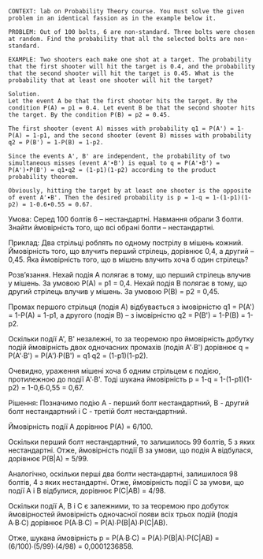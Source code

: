```
CONTEXT: lab on Probability Theory course. You must solve the given problem in an identical fassion as in the example below it.

PROBLEM: Out of 100 bolts, 6 are non-standard. Three bolts were chosen at random. Find the probability that all the selected bolts are non-standard.

EXAMPLE: Two shooters each make one shot at a target. The probability that the first shooter will hit the target is 0.4, and the probability that the second shooter will hit the target is 0.45. What is the probability that at least one shooter will hit the target?

Solution.
Let the event A be that the first shooter hits the target. By the condition P(A) = p1 = 0.4. Let event B be that the second shooter hits the target. By the condition P(B) = p2 = 0.45.

The first shooter (event A) misses with probability q1 = P(A') = 1-P(A) = 1-p1, and the second shooter (event B) misses with probability q2 = P(B') = 1-P(B) = 1-p2.

Since the events A', B' are independent, the probability of two simultaneous misses (event A'∙B') is equal to q = P(A'∙B') = P(A')∙P(B') = q1∙q2 = (1-p1)(1-p2) according to the product probability theorem.

Obviously, hitting the target by at least one shooter is the opposite of event A'∙B'. Then the desired probability is p = 1-q = 1-(1-p1)(1-p2) = 1-0.6∙0.55 = 0.67.
```

Умова:
Серед 100 болтів 6 – нестандартні. Навмання обрали 3 болти. Знайти ймовірність того, що всі обрані болти – нестандартні.

Приклад:
Два стрільці роблять по одному пострілу в мішень кожний. Ймовірність того, що влучить перший стрілець, дорівнює 0,4, а другий – 0,45. Яка ймовірність того, що в мішень влучить хоча б один стрілець?

Розв’язання.
Нехай подія A полягає в тому, що перший стрілець влучив у мішень. За умовою P(A) = p1 = 0,4. Нехай подія B полягає в тому, що другий стрілець влучив у мішень. За умовою P(B) = p2 = 0,45.

Промах першого стрільця (подія A) відбувається з імовірністю q1 = P(A') = 1-P(A) = 1-p1, а другого (подія B) – з імовірністю q2 = P(B') = 1-P(B) = 1-p2.

Оскільки події A', B' незалежні, то за теоремою про ймовірність добутку подій ймовірність двох одночасних промахів (подія A'∙B') дорівнює q = P(A'∙B') = P(A')∙P(B') = q1∙q2 = (1-p1)(1-p2).

Очевидно, ураження мішені хоча б одним стрільцем є подією, протилежною до події A'∙B'. Тоді шукана ймовірність p = 1-q = 1-(1-p1)(1-p2) = 1-0,6∙0,55 = 0,67.

Рішення:
Позначимо подію A - перший болт нестандартний, B - другий болт нестандартний і C - третій болт нестандартний.

Ймовірність події A дорівнює P(A) = 6/100.

Оскільки перший болт нестандартний, то залишилось 99 болтів, 5 з яких нестандартні. Отже, ймовірність події B за умови, що подія A відбулася, дорівнює P(B|A) = 5/99.

Аналогічно, оскільки перші два болти нестандартні, залишилося 98 болтів, 4 з яких нестандартні. Отже, ймовірність події C за умови, що події A і B відбулися, дорівнює P(C|AB) = 4/98.

Оскільки події A, B і C є залежними, то за теоремою про добуток ймовірностей ймовірність одночасної появи всіх трьох подій (подія A∙B∙C) дорівнює P(A∙B∙C) = P(A)∙P(B|A)∙P(C|AB).

Отже, шукана ймовірність p = P(A∙B∙C) = P(A)∙P(B|A)∙P(C|AB) = (6/100)∙(5/99)∙(4/98) = 0,0001236858.
